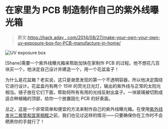 # 在家里为 PCB 制造制作自己的紫外线曝光箱

> 原文:[https://hack aday . com/2014/08/27/make-your-own-your-own-uv-exposure-box-for-PCB-manufacture-in-home/](https://hackaday.com/2014/08/27/make-your-own-uv-exposure-box-for-pcb-manufacture-at-home/)

![UV exposure box](../Images/94ad12c99cf3429aecb06e5448c83ab1.png)

[Shane]需要一个紫外线曝光箱来帮助加快在家制作 PCB 的过程。他不想花几百块买一个，他决定自己设计并建造一个，用一个花盆盒子！

为什么是花盆箱？老实说，这只是谢恩发现的第一个不透明容器，所以他决定围绕它进行设计。花盆盒内有两个 15W 的荧光日光灯，输出的紫外线与正常的太阳光相当。镜子放在它们下面，帮助将所有有用的光线反射出盒子。一块玻璃被切割成适合种植箱的顶部，给你一个放置固化 PCB 的好表面。

总之，这是一个非常简单和便宜的方法来制作自己的紫外线曝光箱。在使用[紫外线发光二极管和宜家相框](http://hackaday.com/2012/09/24/uv-leds-expose-pcbs-gives-you-a-tan/)之前，我们也见过这样的情况——只要确保你在工作时不会晒黑你的手就行了！